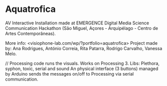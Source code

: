 # Aquatrofica
AV Interactive Installation made at EMERGENCE Digital Media Science Communication Hackathon (São Miguel, Açores - Arquipélago - Centro de Artes Contemporâneas).

More info: <visiophone-lab.com/wp/?portfolio=aquatrofica>
Project made by: Ana Rodrigues, António Correia, Rita Patarra, Rodrigo Carvalho, Vanessa Melo.

//
Processing code runs the visuals.
Works on Processing 3. Libs: Plethora, syphon, toxic, serial and sound
An physical interface (3 buttons) managed by Arduino sends the messages on/off to Processing via serial communication.
